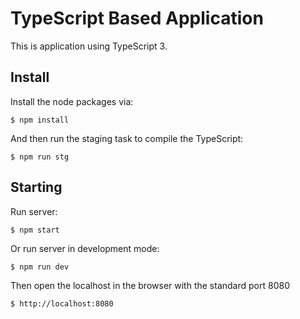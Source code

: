 # TypeScript Based Application

This is application using TypeScript 3.

## Install

Install the node packages via:

`$ npm install`

And then run the staging task to compile the TypeScript:

`$ npm run stg`

## Starting

Run server:

`$ npm start`

Or run server in development mode:

`$ npm run dev`

Then open the localhost in the browser with the standard port 8080

`$ http://localhost:8080`
